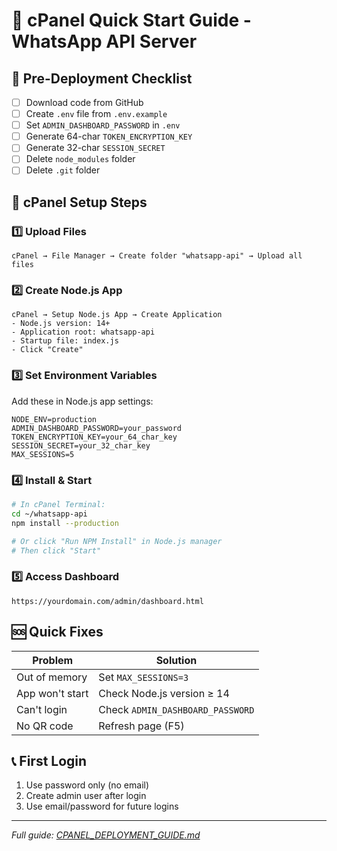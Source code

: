 # 🚀 cPanel Quick Start Guide - WhatsApp API Server

## 📝 Pre-Deployment Checklist

- [ ] Download code from GitHub
- [ ] Create `.env` file from `.env.example`
- [ ] Set `ADMIN_DASHBOARD_PASSWORD` in `.env`
- [ ] Generate 64-char `TOKEN_ENCRYPTION_KEY`
- [ ] Generate 32-char `SESSION_SECRET`
- [ ] Delete `node_modules` folder
- [ ] Delete `.git` folder

## 🔧 cPanel Setup Steps

### 1️⃣ Upload Files
```
cPanel → File Manager → Create folder "whatsapp-api" → Upload all files
```

### 2️⃣ Create Node.js App
```
cPanel → Setup Node.js App → Create Application
- Node.js version: 14+
- Application root: whatsapp-api
- Startup file: index.js
- Click "Create"
```

### 3️⃣ Set Environment Variables
Add these in Node.js app settings:
```
NODE_ENV=production
ADMIN_DASHBOARD_PASSWORD=your_password
TOKEN_ENCRYPTION_KEY=your_64_char_key
SESSION_SECRET=your_32_char_key
MAX_SESSIONS=5
```

### 4️⃣ Install & Start
```bash
# In cPanel Terminal:
cd ~/whatsapp-api
npm install --production

# Or click "Run NPM Install" in Node.js manager
# Then click "Start"
```

### 5️⃣ Access Dashboard
```
https://yourdomain.com/admin/dashboard.html
```

## 🆘 Quick Fixes

| Problem | Solution |
|---------|----------|
| Out of memory | Set `MAX_SESSIONS=3` |
| App won't start | Check Node.js version ≥ 14 |
| Can't login | Check `ADMIN_DASHBOARD_PASSWORD` |
| No QR code | Refresh page (F5) |

## 📞 First Login
1. Use password only (no email)
2. Create admin user after login
3. Use email/password for future logins

---
*Full guide: [CPANEL_DEPLOYMENT_GUIDE.md](CPANEL_DEPLOYMENT_GUIDE.md)* 